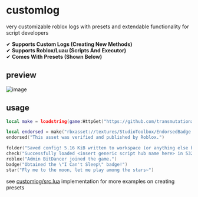 # customlog
very customizable roblox logs with presets and extendable functionality for script developers<br>

 ✔ **Supports Custom Logs (Creating New Methods)**<br>
 ✔ **Supports Roblox/Luau (Scripts And Executor)**<br>
 ✔ **Comes With Presets (Shown Below)**<br>

## preview
![image](https://github.com/user-attachments/assets/7c742397-c8cc-46c4-9d0e-fddc5bf77431)

## usage
```lua
local make = loadstring(game:HttpGet("https://github.com/transmutational/customlog/blob/main/src.lua?raw=true"))()

local endorsed = make("rbxasset://textures/StudioToolbox/EndorsedBadge.png", Color3.fromRGB(249, 209, 115))
endorsed("This asset was verified and published by Roblox.")

folder("Saved config! 5.16 KiB written to workspace (or anything else but).")
check("Successfully loaded <insert generic script hub name here> in 532 ms!")
roblox("Admin BitDancer joined the game.")
badge("Obtained the \"I Can't Sleep\" badge!")
star("Fly me to the moon, let me play among the stars~")
```

see [customlog/src.lua](./src.lua) implementation for more examples on creating presets
